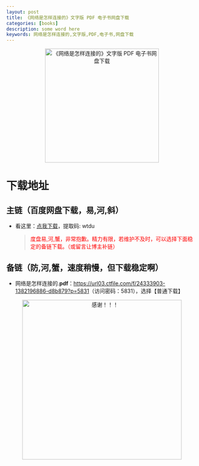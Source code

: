 ```yaml
---
layout: post
title: 《网络是怎样连接的》文字版 PDF 电子书网盘下载
categories: [books]
description: some word here
keywords: 网络是怎样连接的,文字版,PDF,电子书,网盘下载
---
```


<div align="center"><img src="https://qweree.cn/wp-content/uploads/2024/10/67061086d29ded1a8c5d0492-tuya.png" alt="《网络是怎样连接的》文字版 PDF 电子书网盘下载" width="300px" height="auto"></div>

# 下载地址

## 主链（百度网盘下载，易,河,斜）

- 看这里：[点我下载](https://pan.baidu.com/s/1iMXUbSbtZQZjDcqDmnWUyw?pwd=wtdu)，提取码: wtdu

  > <p style="color:red" >度盘易,河,蟹，非常抱歉。精力有限，若维护不及时，可以选择下面稳定的备链下载。（或留言让博主补链）</p>

## 备链（防,河,蟹，速度稍慢，但下载稳定啊）

- 网络是怎样连接的.**pdf**：<https://url03.ctfile.com/f/24333903-1382196886-d8b879?p=5831>（访问密码：5831），选择【普通下载】

<div align="center"><img src="https://pic.imgdb.cn/item/661246bf68eb935713c7f81c.gif" alt="感谢！！！" width="420px" height="auto"/></div>
